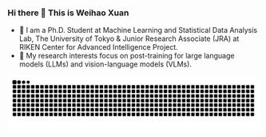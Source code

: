 ### Hi there 👋 This is Weihao Xuan

- 🔭 I am a Ph.D. Student at Machine Learning and Statistical Data Analysis Lab, The University of Tokyo & Junior Research Associate (JRA) at RIKEN Center for Advanced Intelligence Project.
- 🌱 My research interests focus on post-training for large language models (LLMs) and vision-language models (VLMs).
<picture>
  <source media="(prefers-color-scheme: dark)" srcset="https://raw.githubusercontent.com/weihao1115/weihao1115/output/github-contribution-grid-snake-dark.svg">
  <source media="(prefers-color-scheme: light)" srcset="https://raw.githubusercontent.com/weihao1115/weihao1115/output/github-contribution-grid-snake.svg">
  <img alt="github contribution grid snake animation" src="https://raw.githubusercontent.com/weihao1115/weihao1115/output/github-contribution-grid-snake.svg">
</picture>
